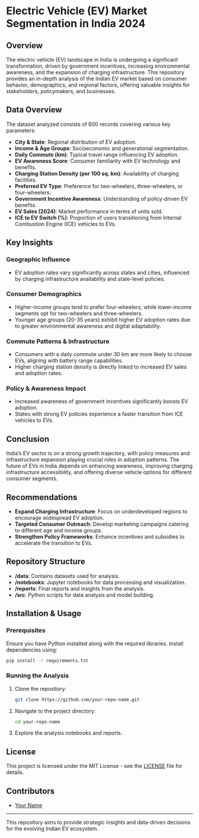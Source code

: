 # Electric Vehicle (EV) Market Segmentation in India 2024

## Overview
The electric vehicle (EV) landscape in India is undergoing a significant transformation, driven by government incentives, increasing environmental awareness, and the expansion of charging infrastructure. This repository provides an in-depth analysis of the Indian EV market based on consumer behavior, demographics, and regional factors, offering valuable insights for stakeholders, policymakers, and businesses.

## Data Overview
The dataset analyzed consists of 600 records covering various key parameters:
- **City & State**: Regional distribution of EV adoption.
- **Income & Age Groups**: Socioeconomic and generational segmentation.
- **Daily Commute (km)**: Typical travel range influencing EV adoption.
- **EV Awareness Score**: Consumer familiarity with EV technology and benefits.
- **Charging Station Density (per 100 sq. km)**: Availability of charging facilities.
- **Preferred EV Type**: Preference for two-wheelers, three-wheelers, or four-wheelers.
- **Government Incentive Awareness**: Understanding of policy-driven EV benefits.
- **EV Sales (2024)**: Market performance in terms of units sold.
- **ICE to EV Switch (%)**: Proportion of users transitioning from Internal Combustion Engine (ICE) vehicles to EVs.

## Key Insights
### Geographic Influence
- EV adoption rates vary significantly across states and cities, influenced by charging infrastructure availability and state-level policies.

### Consumer Demographics
- Higher-income groups tend to prefer four-wheelers, while lower-income segments opt for two-wheelers and three-wheelers.
- Younger age groups (20-35 years) exhibit higher EV adoption rates due to greater environmental awareness and digital adaptability.

### Commute Patterns & Infrastructure
- Consumers with a daily commute under 30 km are more likely to choose EVs, aligning with battery range capabilities.
- Higher charging station density is directly linked to increased EV sales and adoption rates.

### Policy & Awareness Impact
- Increased awareness of government incentives significantly boosts EV adoption.
- States with strong EV policies experience a faster transition from ICE vehicles to EVs.

## Conclusion
India’s EV sector is on a strong growth trajectory, with policy measures and infrastructure expansion playing crucial roles in adoption patterns. The future of EVs in India depends on enhancing awareness, improving charging infrastructure accessibility, and offering diverse vehicle options for different consumer segments.

## Recommendations
- **Expand Charging Infrastructure**: Focus on underdeveloped regions to encourage widespread EV adoption.
- **Targeted Consumer Outreach**: Develop marketing campaigns catering to different age and income groups.
- **Strengthen Policy Frameworks**: Enhance incentives and subsidies to accelerate the transition to EVs.

## Repository Structure
- **/data**: Contains datasets used for analysis.
- **/notebooks**: Jupyter notebooks for data processing and visualization.
- **/reports**: Final reports and insights from the analysis.
- **/src**: Python scripts for data analysis and model building.

## Installation & Usage
### Prerequisites
Ensure you have Python installed along with the required libraries. Install dependencies using:
```sh
pip install -r requirements.txt
```

### Running the Analysis
1. Clone the repository:
   ```sh
   git clone https://github.com/your-repo-name.git
   ```
2. Navigate to the project directory:
   ```sh
   cd your-repo-name
   ```
3. Explore the analysis notebooks and reports.

## License
This project is licensed under the MIT License - see the [LICENSE](LICENSE) file for details.

## Contributors
- [Your Name](https://github.com/your-profile)

---
This repository aims to provide strategic insights and data-driven decisions for the evolving Indian EV ecosystem.

